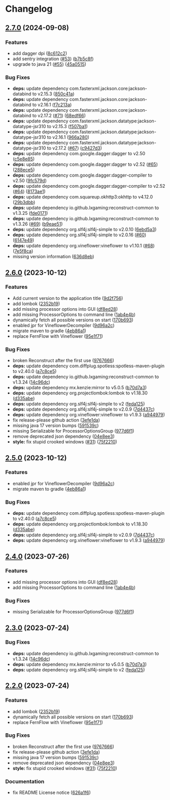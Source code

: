 # Changelog

## [2.7.0](https://github.com/Timmi6790/McDeob/compare/2.6.0...v2.7.0) (2024-09-08)


### Features

* add dagger dpi ([8c612c2](https://github.com/Timmi6790/McDeob/commit/8c612c29db8a9cd715f0506cd7127296fce82006))
* add sentry integration ([#53](https://github.com/Timmi6790/McDeob/issues/53)) ([b7b5c8f](https://github.com/Timmi6790/McDeob/commit/b7b5c8f46e7cb555177ba12f8bf1c53a147dabc7))
* upgrade to java 21 ([#55](https://github.com/Timmi6790/McDeob/issues/55)) ([45a0515](https://github.com/Timmi6790/McDeob/commit/45a0515fc4c129a4a853caac8eb2176c51590998))


### Bug Fixes

* **deps:** update dependency com.fasterxml.jackson.core:jackson-databind to v2.15.3 ([850c41a](https://github.com/Timmi6790/McDeob/commit/850c41ab1f64e03cc65759cdb090ae488deb9ba0))
* **deps:** update dependency com.fasterxml.jackson.core:jackson-databind to v2.16.1 ([f7c213a](https://github.com/Timmi6790/McDeob/commit/f7c213a160448ff2cd8f655ee8c20fe94023b4d4))
* **deps:** update dependency com.fasterxml.jackson.core:jackson-databind to v2.17.2 ([#71](https://github.com/Timmi6790/McDeob/issues/71)) ([68edf66](https://github.com/Timmi6790/McDeob/commit/68edf669abd1aa4b0ad8c1b117f71aa782ffe489))
* **deps:** update dependency com.fasterxml.jackson.datatype:jackson-datatype-jsr310 to v2.15.3 ([f507ba1](https://github.com/Timmi6790/McDeob/commit/f507ba1e1a65d1f560ab2aa88a2cde8894b14df9))
* **deps:** update dependency com.fasterxml.jackson.datatype:jackson-datatype-jsr310 to v2.16.1 ([966a280](https://github.com/Timmi6790/McDeob/commit/966a28057ee86fbdbb196de28166ff13dc7f511d))
* **deps:** update dependency com.fasterxml.jackson.datatype:jackson-datatype-jsr310 to v2.17.2 ([#67](https://github.com/Timmi6790/McDeob/issues/67)) ([c9427d3](https://github.com/Timmi6790/McDeob/commit/c9427d3e5f9f9915d4b9565243fc9cff8ac1ffbc))
* **deps:** update dependency com.google.dagger:dagger to v2.50 ([c5e8e85](https://github.com/Timmi6790/McDeob/commit/c5e8e85861e696674e66e8652390e655ab7cddec))
* **deps:** update dependency com.google.dagger:dagger to v2.52 ([#65](https://github.com/Timmi6790/McDeob/issues/65)) ([288ece5](https://github.com/Timmi6790/McDeob/commit/288ece5e20289cd20bcb6cf59020c8f5b40cdb14))
* **deps:** update dependency com.google.dagger:dagger-compiler to v2.50 ([9fc579d](https://github.com/Timmi6790/McDeob/commit/9fc579daf9fe522a4d3484f7a88d3fb69df65773))
* **deps:** update dependency com.google.dagger:dagger-compiler to v2.52 ([#64](https://github.com/Timmi6790/McDeob/issues/64)) ([8173ae1](https://github.com/Timmi6790/McDeob/commit/8173ae13fbec060b60b3c1d3d0b3a3bae1352d67))
* **deps:** update dependency com.squareup.okhttp3:okhttp to v4.12.0 ([29b3dbb](https://github.com/Timmi6790/McDeob/commit/29b3dbb06e1c831d54e70689566b4740803c1a02))
* **deps:** update dependency io.github.lxgaming:reconstruct-common to v1.3.25 ([fde0171](https://github.com/Timmi6790/McDeob/commit/fde0171c31aee2d1516cd05ef761eaac55f8cee1))
* **deps:** update dependency io.github.lxgaming:reconstruct-common to v1.3.26 ([#69](https://github.com/Timmi6790/McDeob/issues/69)) ([b9eae51](https://github.com/Timmi6790/McDeob/commit/b9eae514a3c6fccb350406460f626110a8324753))
* **deps:** update dependency org.slf4j:slf4j-simple to v2.0.10 ([6ebd5a3](https://github.com/Timmi6790/McDeob/commit/6ebd5a395439a2de377d01752da20fc57b9f5f27))
* **deps:** update dependency org.slf4j:slf4j-simple to v2.0.16 ([#60](https://github.com/Timmi6790/McDeob/issues/60)) ([6147e49](https://github.com/Timmi6790/McDeob/commit/6147e49fcd5588d11fce9749edd09ebb9a0493cc))
* **deps:** update dependency org.vineflower:vineflower to v1.10.1 ([#68](https://github.com/Timmi6790/McDeob/issues/68)) ([7e5f8ca](https://github.com/Timmi6790/McDeob/commit/7e5f8ca2e9b500db0171a976d1a9100f3abec2ea))
* missing version information ([636d8eb](https://github.com/Timmi6790/McDeob/commit/636d8eb593b012a026becd903bfa15a8ad8793fc))

## [2.6.0](https://github.com/Timmi6790/McDeob/compare/v2.5.0...2.6.0) (2023-10-12)


### Features

* Add current version to the application title ([9d2f756](https://github.com/Timmi6790/McDeob/commit/9d2f756ab46f26dc84fcb8b9b54121d9654d8b10))
* add lombok ([2352b19](https://github.com/Timmi6790/McDeob/commit/2352b1988a171f1117cc87a9145264b8e53ff4f0))
* add missing processor options into GUI ([df8ed28](https://github.com/Timmi6790/McDeob/commit/df8ed28100d34d7d523363a2fa3235879d7e7ecd))
* add missing ProcessorOptions to command line ([1ab4e4b](https://github.com/Timmi6790/McDeob/commit/1ab4e4bd12b7a70b202083b876fb0599942ea9c5))
* dynamically fetch all possible versions on start ([170b693](https://github.com/Timmi6790/McDeob/commit/170b693b107b49e3515162c536008a3f8944b2c3))
* enabled jpr for VineflowerDecompiler ([9d96a2c](https://github.com/Timmi6790/McDeob/commit/9d96a2c0d8065d8f2d399abcdaeaa93153ae6f96))
* migrate maven to gradle ([4eb86a1](https://github.com/Timmi6790/McDeob/commit/4eb86a1fae84d713dad8e56967d221ca57c38208))
* replace FernFlow with Vineflower ([95e1f71](https://github.com/Timmi6790/McDeob/commit/95e1f710419d586b2750e43eabaf2788c36fd859))


### Bug Fixes

* broken Reconstruct after the first use ([9767666](https://github.com/Timmi6790/McDeob/commit/97676663d4759b7cabcd358f9ac6de0dd7ed56e9))
* **deps:** update dependency com.diffplug.spotless:spotless-maven-plugin to v2.40.0 ([a7c8ce5](https://github.com/Timmi6790/McDeob/commit/a7c8ce55cc8032aed65bb904d924abf7569b0b9b))
* **deps:** update dependency io.github.lxgaming:reconstruct-common to v1.3.24 ([14c96dc](https://github.com/Timmi6790/McDeob/commit/14c96dc3222a328f339d284e6c8a64f7e5176ab1))
* **deps:** update dependency mx.kenzie:mirror to v5.0.5 ([b70d7a3](https://github.com/Timmi6790/McDeob/commit/b70d7a308e14abbe7a403482807b24a3bf5b20b5))
* **deps:** update dependency org.projectlombok:lombok to v1.18.30 ([d335abe](https://github.com/Timmi6790/McDeob/commit/d335abed521cebebb8c317ea852476bf7d1d82da))
* **deps:** update dependency org.slf4j:slf4j-simple to v2 ([feda125](https://github.com/Timmi6790/McDeob/commit/feda1251890af566978468c1015bf627bd17f858))
* **deps:** update dependency org.slf4j:slf4j-simple to v2.0.9 ([7d4437c](https://github.com/Timmi6790/McDeob/commit/7d4437cabb661342959a8051f00ecebc599ecaed))
* **deps:** update dependency org.vineflower:vineflower to v1.9.3 ([a944979](https://github.com/Timmi6790/McDeob/commit/a944979307f44918694e23cd044dffc5a23bac87))
* fix release-please github action ([3efe1da](https://github.com/Timmi6790/McDeob/commit/3efe1da5f47d7846015b096c78eeec27c598a9f1))
* missing java 17 version bumps ([591539c](https://github.com/Timmi6790/McDeob/commit/591539c157e75e09c15ed09374afb7a730963acf))
* missing Serializable for ProcessorOptionsGroup ([977d6f1](https://github.com/Timmi6790/McDeob/commit/977d6f15c808711b56f1fcb05cfea8948d36d4d2))
* remove deprecated json dependency ([04e8ee3](https://github.com/Timmi6790/McDeob/commit/04e8ee3659ad0039e24e7062413d8dd35b4ea281))
* **style:** fix stupid crooked windows ([#31](https://github.com/Timmi6790/McDeob/issues/31)) ([75f2210](https://github.com/Timmi6790/McDeob/commit/75f2210d87271651dc528d6a76b4f900b366774b))

## [2.5.0](https://github.com/Timmi6790/McDeob/compare/2.4.0...2.5.0) (2023-10-12)


### Features

* enabled jpr for VineflowerDecompiler ([9d96a2c](https://github.com/Timmi6790/McDeob/commit/9d96a2c0d8065d8f2d399abcdaeaa93153ae6f96))
* migrate maven to gradle ([4eb86a1](https://github.com/Timmi6790/McDeob/commit/4eb86a1fae84d713dad8e56967d221ca57c38208))


### Bug Fixes

* **deps:** update dependency com.diffplug.spotless:spotless-maven-plugin to v2.40.0 ([a7c8ce5](https://github.com/Timmi6790/McDeob/commit/a7c8ce55cc8032aed65bb904d924abf7569b0b9b))
* **deps:** update dependency org.projectlombok:lombok to v1.18.30 ([d335abe](https://github.com/Timmi6790/McDeob/commit/d335abed521cebebb8c317ea852476bf7d1d82da))
* **deps:** update dependency org.slf4j:slf4j-simple to v2.0.9 ([7d4437c](https://github.com/Timmi6790/McDeob/commit/7d4437cabb661342959a8051f00ecebc599ecaed))
* **deps:** update dependency org.vineflower:vineflower to v1.9.3 ([a944979](https://github.com/Timmi6790/McDeob/commit/a944979307f44918694e23cd044dffc5a23bac87))

## [2.4.0](https://github.com/Timmi6790/McDeob/compare/2.3.0...2.4.0) (2023-07-26)


### Features

* add missing processor options into GUI ([df8ed28](https://github.com/Timmi6790/McDeob/commit/df8ed28100d34d7d523363a2fa3235879d7e7ecd))
* add missing ProcessorOptions to command line ([1ab4e4b](https://github.com/Timmi6790/McDeob/commit/1ab4e4bd12b7a70b202083b876fb0599942ea9c5))


### Bug Fixes

* missing Serializable for ProcessorOptionsGroup ([977d6f1](https://github.com/Timmi6790/McDeob/commit/977d6f15c808711b56f1fcb05cfea8948d36d4d2))

## [2.3.0](https://github.com/Timmi6790/McDeob/compare/2.2.0...2.3.0) (2023-07-24)


### Bug Fixes

* **deps:** update dependency io.github.lxgaming:reconstruct-common to v1.3.24 ([14c96dc](https://github.com/Timmi6790/McDeob/commit/14c96dc3222a328f339d284e6c8a64f7e5176ab1))
* **deps:** update dependency mx.kenzie:mirror to v5.0.5 ([b70d7a3](https://github.com/Timmi6790/McDeob/commit/b70d7a308e14abbe7a403482807b24a3bf5b20b5))
* **deps:** update dependency org.slf4j:slf4j-simple to v2 ([feda125](https://github.com/Timmi6790/McDeob/commit/feda1251890af566978468c1015bf627bd17f858))

## [2.2.0](https://github.com/Timmi6790/McDeob/compare/2.1.35...2.2.0) (2023-07-24)


### Features

* add lombok ([2352b19](https://github.com/Timmi6790/McDeob/commit/2352b1988a171f1117cc87a9145264b8e53ff4f0))
* dynamically fetch all possible versions on start ([170b693](https://github.com/Timmi6790/McDeob/commit/170b693b107b49e3515162c536008a3f8944b2c3))
* replace FernFlow with Vineflower ([95e1f71](https://github.com/Timmi6790/McDeob/commit/95e1f710419d586b2750e43eabaf2788c36fd859))


### Bug Fixes

* broken Reconstruct after the first use ([9767666](https://github.com/Timmi6790/McDeob/commit/97676663d4759b7cabcd358f9ac6de0dd7ed56e9))
* fix release-please github action ([3efe1da](https://github.com/Timmi6790/McDeob/commit/3efe1da5f47d7846015b096c78eeec27c598a9f1))
* missing java 17 version bumps ([591539c](https://github.com/Timmi6790/McDeob/commit/591539c157e75e09c15ed09374afb7a730963acf))
* remove deprecated json dependency ([04e8ee3](https://github.com/Timmi6790/McDeob/commit/04e8ee3659ad0039e24e7062413d8dd35b4ea281))
* **style:** fix stupid crooked windows ([#31](https://github.com/Timmi6790/McDeob/issues/31)) ([75f2210](https://github.com/Timmi6790/McDeob/commit/75f2210d87271651dc528d6a76b4f900b366774b))


### Documentation

* fix README License notice ([626a1f6](https://github.com/Timmi6790/McDeob/commit/626a1f60f8f4607f2f52a8af8bd4e1d442da806a))
